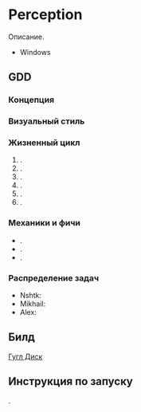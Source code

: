 # Perception
Описание.
- Windows

## GDD

### Концепция

### Визуальный стиль

### Жизненный цикл
1. .
2. .
3. .
4. .
5. .
6. .
### Механики и фичи
- .
- .
- .

### Распределение задач
- Nshtk: 
- Mikhail: 
- Alex: 

## Билд
[Гугл Диск](https://example.com)

## Инструкция по запуску
.
